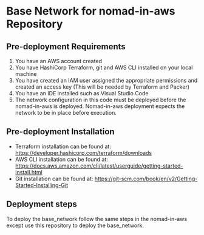 # Base Network for nomad-in-aws Repository

## Pre-deployment Requirements
1. You have an AWS account created
2. You have HashiCorp Terraform, git and AWS CLI installed on your local machine
3. You have created an IAM user assigned the appropriate permissions and created an access key (This will be needed by Terraform and Packer)
4. You have an IDE installed such as Visual Studio Code
5. The network configuration in this code must be deployed before the nomad-in-aws is deployed.  Nomad-in-aws deployment expects the network to be in place before execution.
## Pre-deployment Installation
* Terraform installation can be found at: https://developer.hashicorp.com/terraform/downloads
* AWS CLI installation can be found at: https://docs.aws.amazon.com/cli/latest/userguide/getting-started-install.html
* Git installation can be found at: https://git-scm.com/book/en/v2/Getting-Started-Installing-Git
## Deployment steps
To deploy the base_network follow the same steps in the nomad-in-aws except use this repository to deploy the base_network.
